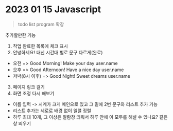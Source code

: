 # 2023 01 15 Javascript
> todo list program 확장

추가할만한 기능
1. 작업 완료한 목록에 체크 표시
2. 안녕하세요! 대신 시간대 별로 문구 다르게(완료)
- 오전 => Good Morning! Make your day user.name
- 오후 => Good Afternoon! Have a nice day user.name
- 저녁(8시 이후) => Good Night! Sweet dreams user.name
3. 페이지 링크 걸기
4. 화면 조정 다시 해보기
- 이름 입력 -> 시계가 크게 메인으로 있고 그 밑에 2번 문구와 리스트 추가 기능
- 리스트 추가는 세로로 배경 없이 일렬 정렬 
- 하루 최대 10개, 그 이상은 알람창 띄워서 하루 안에 이 모두를 해낼 수 있나요? 같은 창 띄우기

  